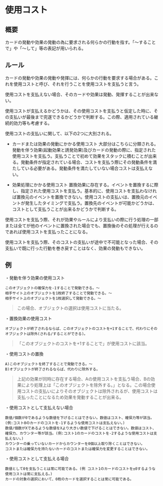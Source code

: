 # 使用コスト
## 概要
カードの発動や効果の発動の為に要求される何らかの行動を指す。「～することで」や「～して」等の表記が用いられる。

## ルール
カードの発動や効果の発動や発揮には、何らかの行動を要求する場合がある。これを使用コストと呼び、それを行うことを使用コストを支払うと言う。

使用コストを支払えない場合、そのカードや効果は発動、発揮することが出来ない。

使用コストが支払えるかどうかは、その使用コストを支払うと仮定した時に、その支払いが最後まで完遂できるかどうかで判断する。この際、適用されている継続的効力等も考慮する。

使用コストの支払いに関して、以下の2つに大別される。

* カードまたは効果の発動にかかる使用コスト
大部分はこちらに分類される。発動を伴う効果(起動効果と誘発効果)及びカードの発動の際に、指定された使用コストを支払う。支払うことで初めて効果をスタックに積むことが出来る。発動条件が指定されている場合、コストを支払う際にその発動条件を満たしている必要がある。発動条件を満たしていない場合コストは支払えない。

* 効果処理にかかる使用コスト
置換効果に存在する。イベントを置換するに際し、指定された使用コストを支払う。基本的に、使用コストを支払わなければ置換元のイベントを置換できない。使用コストの支払いは、置換元のイベントが発生したタイミングで支払う。置換先のイベントが可能かどうかは、コストとして支払うことが出来るかどうかで判断する。

使用コストを支払う際、それが効果やルールにより支払いの際に行う処理の一部または全てが他のイベントに置換された場合でも、置換後のその処理が行えるのであれば使用コストを支払ったことになる。

使用コストを支払う際、そのコストの支払いが途中で不可能となった場合、その支払いで既に行った行動を巻き戻すことはなく、効果の発動もできない。

## 例

・発動を伴う効果の使用コスト
```
このオブジェクトの確保力を-1することで発動できる。～
相手サイト上のオブジェクトを1枚終了することで発動できる。～
相手サイト上のオブジェクトを1枚選択して発動できる。～
```
> この場合、オブジェクトの選択は使用コストに当たる。

・置換効果の使用コスト
```
オブジェクトが終了されるならば、このオブジェクトのコストを+1することで、代わりにそのオブジェクトは除外(される/することができる)。
```
> 「このオブジェクトのコストを+1することで」が使用コストに該当。

・使用コストの置換
```
A)このオブジェクトを終了することで発動できる。～
B)オブジェクトが終了されるならば、代わりに除外する。
```
> 上記の効果が同時に存在する場合、Aの使用コストを支払う場合、Bの効果により処理上は「このオブジェクトを除外する。」となる。この場合使用コストの支払いによりそのオブジェクトは除外されるが、使用コストは支払ったことになるため効果を発動することが出来る。

・使用コストとして支払えない場合
```
数値/個数が0であるような数値を下げることはできない。数値はコスト、確保力等が該当。(例:コスト0のカードのコストを-1するような使用コストは支払えない。)
数値/個数がXであるような数値をXより大きい数値で下げることはできない。数値はコスト、確保力、カウンター等が該当。(例:コスト1のカードのコストを-2するような使用コストは支払えない。)
カウンターの乗っていないカードからカウンターを0個以上取り除くことはできない。
コストまたは確保力を持たないカードのコストまたは確保力を変更することはできない。
```

・使用コストとして支払える場合
```
数値として0を支払うことは常に可能である。(例 コスト1のカードのコストを±0するような使用コストは常に支払える。)
カードの対象の選択において、0枚のカードを選択することは常に可能である。
```